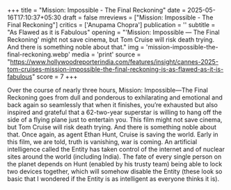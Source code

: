 +++
title = "Mission: Impossible - The Final Reckoning"
date = 2025-05-16T17:10:37+05:30
draft = false
mreviews = ["Mission: Impossible - The Final Reckoning"]
critics = ['Anupama Chopra']
publication = ''
subtitle = "As Flawed as it is Fabulous"
opening = "'Mission: Impossible — The Final Reckoning' might not save cinema, but Tom Cruise will risk death trying. And there is something noble about that."
img = 'mission-impossible-the-final-reckoning.webp'
media = 'print'
source = "https://www.hollywoodreporterindia.com/features/insight/cannes-2025-tom-cruises-mission-impossible-the-final-reckoning-is-as-flawed-as-it-is-fabulous"
score = 7
+++

Over the course of nearly three hours, Mission: Impossible—The Final Reckoning goes from dull and ponderous to exhilarating and emotional and back again so seamlessly that when it finishes, you’re exhausted but also inspired and grateful that a 62-two-year superstar is willing to hang off the side of a flying plane just to entertain you. This film might not save cinema, but Tom Cruise will risk death trying. And there is something noble about that. Once again, as agent Ethan Hunt, Cruise is saving the world. Early in this film, we are told, truth is vanishing, war is coming. An artificial intelligence called the Entity has taken control of the internet and of nuclear sites around the world (including India). The fate of every single person on the planet depends on Hunt (enabled by his trusty team) being able to lock two devices together, which will somehow disable the Entity (these look so basic that I wondered if the Entity is as intelligent as everyone thinks it is).
